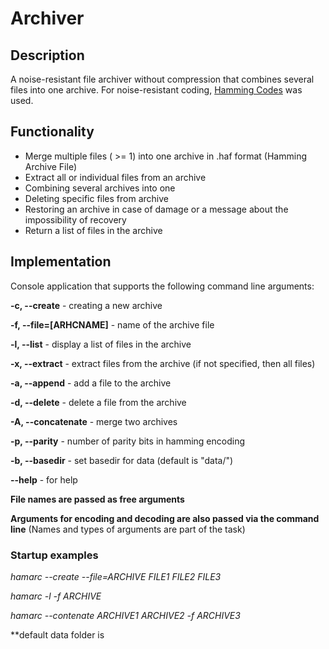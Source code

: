 # Archiver

## Description

A noise-resistant file archiver without compression that combines several files into one archive. For noise-resistant coding, [Hamming Codes](https://en.wikipedia.org/wiki/Hamming_code) was used.

## Functionality

* Merge multiple files ( >= 1) into one archive in .haf format (Hamming Archive File)
* Extract all or individual files from an archive
* Combining several archives into one
* Deleting specific files from archive
* Restoring an archive in case of damage or a message about the impossibility of recovery
* Return a list of files in the archive

## Implementation

Console application that supports the following command line arguments:

**-c, --create** - creating a new archive

**-f, --file=[ARHCNAME]** - name of the archive file

**-l, --list** - display a list of files in the archive

**-x, --extract** - extract files from the archive (if not specified, then all files)

**-a, --append** - add a file to the archive

**-d, --delete** - delete a file from the archive

**-A, --concatenate** - merge two archives

**-p, --parity** - number of parity bits in hamming encoding

**-b, --basedir** - set basedir for data (default is "data/")

**--help** - for help

**File names are passed as free arguments**

**Arguments for encoding and decoding are also passed via the command line** (Names and types of arguments are part of the task)

### Startup examples

*hamarc --create --file=ARCHIVE FILE1 FILE2 FILE3*

*hamarc -l -f ARCHIVE*

*hamarc --contenate ARCHIVE1 ARCHIVE2 -f ARCHIVE3*

**default data folder is